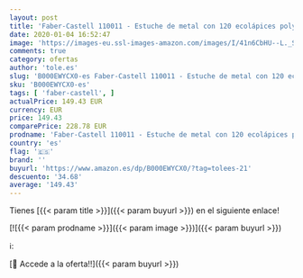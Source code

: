 ```yaml
---
layout: post
title: 'Faber-Castell 110011 - Estuche de metal con 120 ecolápices polychromos  multicolor'
date: 2020-01-04 16:52:47
image: 'https://images-eu.ssl-images-amazon.com/images/I/41n6CbHU--L._SL400_.jpg'
comments: true
category: ofertas
author: 'tole.es'
slug: 'B000EWYCX0-es Faber-Castell 110011 - Estuche de metal con 120 ecolápices...'
sku: 'B000EWYCX0-es'
tags: [ 'faber-castell', ]
actualPrice: 149.43 EUR
currency: EUR
price: 149.43
comparePrice: 228.78 EUR
prodname: 'Faber-Castell 110011 - Estuche de metal con 120 ecolápices polychromos  multicolor'
country: 'es'
flag: '🇪🇸'
brand: ''
buyurl: 'https://www.amazon.es/dp/B000EWYCX0/?tag=tolees-21'
descuento: '34.68'
average: '149.43'
---
```


Tienes [{{< param title >}}]({{< param buyurl >}}) en el siguiente enlace!

[![{{< param prodname >}}]({{< param image >}})]({{< param buyurl >}})

ℹ️:


[🛒 Accede a la oferta!!]({{< param buyurl >}})
